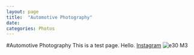 ```yaml
---
layout: page
title:  "Automotive Photography"
date:   
categories: Photos
---
```

#Automotive Photography
This is a test page. Hello.
[Instagram](https://instagram.com/feinfotos)
![e30 M3](https://lh5.googleusercontent.com/0KDK-KZt1Nc-dsY6LUWExrlrClBUsKZ0Ul-KRhdh9kcqFSo-gUGJOSHwVAmVNgoGVQfpYD1ylGHfWbERBzt6dhbwjJMkCXUCG7rvqm--aVj1jNPhLH7yJzm5cvafUCQ1kA=w1280)
